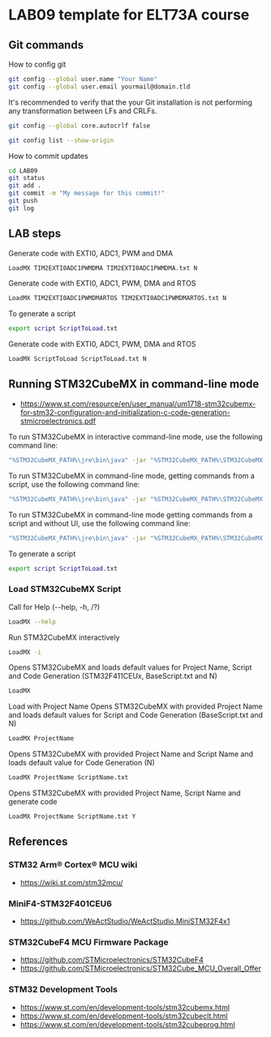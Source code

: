 # LAB09 template for ELT73A course 
## Git commands
How to config git
```bash
git config --global user.name "Your Name"
git config --global user.email yourmail@domain.tld
```
It's recommended to verify that the your Git installation is not performing any transformation between LFs and CRLFs. 

```bash
git config --global core.autocrlf false
```
```bash
git config list --show-origin
```
How to commit updates
```bash
cd LAB09
git status
git add .
git commit -m "My message for this commit!"
git push
git log
```

## LAB steps
 
Generate code with EXTI0, ADC1, PWM and DMA
```bash
LoadMX TIM2EXTI0ADC1PWMDMA TIM2EXTI0ADC1PWMDMA.txt N
```

Generate code with EXTI0, ADC1, PWM, DMA and RTOS
```bash
LoadMX TIM2EXTI0ADC1PWMDMARTOS TIM2EXTI0ADC1PWMDMARTOS.txt N
```

To generate a script
```bash
export script ScriptToLoad.txt
```

Generate code with EXTI0, ADC1, PWM, DMA and RTOS
```bash
LoadMX ScriptToLoad ScriptToLoad.txt N
```

## Running STM32CubeMX in command-line mode
- https://www.st.com/resource/en/user_manual/um1718-stm32cubemx-for-stm32-configuration-and-initialization-c-code-generation-stmicroelectronics.pdf

To run STM32CubeMX in interactive command-line mode, use the following command line:
```bash
"%STM32CubeMX_PATH%\jre\bin\java" -jar "%STM32CubeMX_PATH%\STM32CubeMX.exe" -i
```

To run STM32CubeMX in command-line mode, getting commands from a script, use the following command line:
```bash
"%STM32CubeMX_PATH%\jre\bin\java" -jar "%STM32CubeMX_PATH%\STM32CubeMX.exe" -s ScriptToLoad.txt
```

To run STM32CubeMX in command-line mode getting commands from a script and without UI, use the following command line:
```bash
"%STM32CubeMX_PATH%\jre\bin\java" -jar "%STM32CubeMX_PATH%\STM32CubeMX.exe" -q ScriptToLoad.txt
```

To generate a script
```bash
export script ScriptToLoad.txt
```


### Load STM32CubeMX Script

Call for Help (--help, -h, /?)
```bash
LoadMX --help
```
Run STM32CubeMX interactively
```bash
LoadMX -i
```
Opens STM32CubeMX and loads default values for Project Name, Script and Code Generation (STM32F411CEUx, BaseScript.txt and N)
```bash
LoadMX
```
Load with Project Name
Opens STM32CubeMX with provided Project Name and loads default values for Script and Code Generation (BaseScript.txt and N)
```bash
LoadMX ProjectName
```
Opens STM32CubeMX with provided Project Name and Script Name and loads default value for Code Generation (N)
```bash
LoadMX ProjectName ScriptName.txt
```
Opens STM32CubeMX with provided Project Name, Script Name and generate code
```bash
LoadMX ProjectName ScriptName.txt Y
```

## References
### STM32 Arm® Cortex® MCU wiki
- https://wiki.st.com/stm32mcu/
  
### MiniF4-STM32F401CEU6
- https://github.com/WeActStudio/WeActStudio.MiniSTM32F4x1
  
### STM32CubeF4 MCU Firmware Package
- https://github.com/STMicroelectronics/STM32CubeF4
- https://github.com/STMicroelectronics/STM32Cube_MCU_Overall_Offer

### STM32 Development Tools
- https://www.st.com/en/development-tools/stm32cubemx.html
- https://www.st.com/en/development-tools/stm32cubeclt.html
- https://www.st.com/en/development-tools/stm32cubeprog.html


